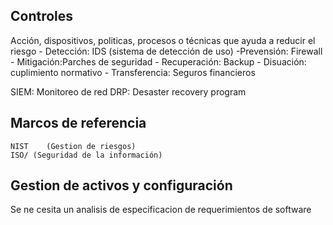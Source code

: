 ## Controles

Acción, dispositivos, politicas, procesos o técnicas que ayuda a reducir el riesgo
    - Detección: IDS (sistema de detección de uso)
    -Prevensión: Firewall
    - Mitigación:Parches de seguridad
    - Recuperación: Backup
    - Disuación: cuplimiento normativo
    - Transferencia: Seguros financieros

SIEM: Monitoreo de red
DRP: Desaster recovery program

## Marcos de referencia

    NIST    (Gestion de riesgos)
    ISO/ (Seguridad de la información)

## Gestion de activos y configuración
 Se ne cesita un analisis de especificacion de requerimientos de software
